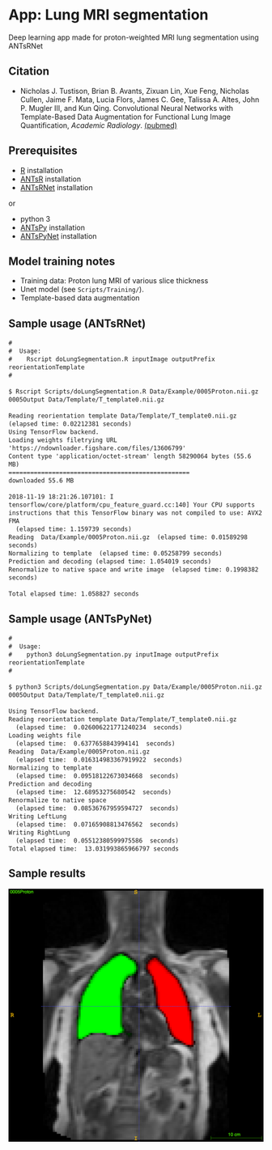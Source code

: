 # App:  Lung MRI segmentation

Deep learning app made for proton-weighted MRI lung segmentation using ANTsRNet

## Citation

* Nicholas J. Tustison, Brian B. Avants, Zixuan Lin, Xue Feng, Nicholas Cullen, Jaime F. Mata, Lucia Flors, James C. Gee, Talissa A. Altes, John P. Mugler III, and Kun Qing.  Convolutional Neural Networks with Template-Based Data Augmentation for Functional Lung Image Quantification, _Academic Radiology_. [(pubmed)](https://www.ncbi.nlm.nih.gov/pubmed/30195415)

## Prerequisites

* [R](https://www.r-project.org) installation
* [ANTsR](https://github.com/ANTsX/ANTsR) installation
* [ANTsRNet](https://github.com/ANTsX/ANTsRNet) installation

or

* python 3
* [ANTsPy](https://github.com/ANTsX/ANTsPy) installation
* [ANTsPyNet](https://github.com/ANTsX/ANTsPyNet) installation

## Model training notes

* Training data: Proton lung MRI of various slice thickness
* Unet model (see ``Scripts/Training/``).
* Template-based data augmentation

## Sample usage (ANTsRNet)

```
#
#  Usage:
#    Rscript doLungSegmentation.R inputImage outputPrefix reorientationTemplate
#

$ Rscript Scripts/doLungSegmentation.R Data/Example/0005Proton.nii.gz 0005Output Data/Template/T_template0.nii.gz

Reading reorientation template Data/Template/T_template0.nii.gz  (elapsed time: 0.02212381 seconds)
Using TensorFlow backend.
Loading weights filetrying URL 'https://ndownloader.figshare.com/files/13606799'
Content type 'application/octet-stream' length 58290064 bytes (55.6 MB)
==================================================
downloaded 55.6 MB

2018-11-19 18:21:26.107101: I tensorflow/core/platform/cpu_feature_guard.cc:140] Your CPU supports instructions that this TensorFlow binary was not compiled to use: AVX2 FMA
  (elapsed time: 1.159739 seconds)
Reading  Data/Example/0005Proton.nii.gz  (elapsed time: 0.01589298 seconds)
Normalizing to template  (elapsed time: 0.05258799 seconds)
Prediction and decoding (elapsed time: 1.054019 seconds)
Renormalize to native space and write image  (elapsed time: 0.1998382 seconds)

Total elapsed time: 1.058827 seconds
```

## Sample usage (ANTsPyNet)

```
#
#  Usage:
#    python3 doLungSegmentation.py inputImage outputPrefix reorientationTemplate
#

$ python3 Scripts/doLungSegmentation.py Data/Example/0005Proton.nii.gz 0005Output Data/Template/T_template0.nii.gz

Using TensorFlow backend.
Reading reorientation template Data/Template/T_template0.nii.gz
  (elapsed time:  0.026006221771240234  seconds)
Loading weights file
  (elapsed time:  0.6377658843994141  seconds)
Reading  Data/Example/0005Proton.nii.gz
  (elapsed time:  0.016314983367919922  seconds)
Normalizing to template
  (elapsed time:  0.09518122673034668  seconds)
Prediction and decoding
  (elapsed time:  12.68953275680542  seconds)
Renormalize to native space
  (elapsed time:  0.08536767959594727  seconds)
Writing LeftLung
  (elapsed time:  0.07165908813476562  seconds)
Writing RightLung
  (elapsed time:  0.05512380599975586  seconds)
Total elapsed time:  13.031993865966797 seconds
```



## Sample results

![Lung extraction results](Documentation/Images/resultsLungSegmentation.png)
